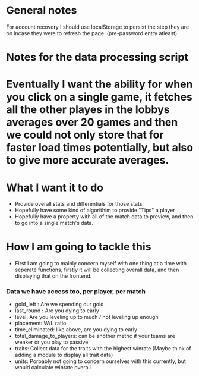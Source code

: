 # General notes
For account recovery I should use localStorage to persist the step they are on incase they were to refresh the page. (pre-password entry atleast)


# Notes for the data processing script


# Eventually I want the ability for when you click on a single game, it fetches all the other playes in the lobbys averages over 20 games and then we could not only store that for faster load times potentially, but also to give more accurate averages.

# What I want it to do
- Provide overall stats and differentials for those stats
- Hopefully have some kind of algorithim to provide "Tips" a player
- Hopefully have a property with all of the match data to preview, and then to go into a single match's data.

# How I am going to tackle this
- First I am going to mainly concern myself with one thing at a time with seperate functions, firstly it will be collecting overall data, and then displaying that on the frontend.

### Data we have access too, per player, per match
- gold_left : Are we spending our gold 
- last_round : Are you dying to early
- level: Are you leveling up to much / not leveling up enough
- placement: W/L ratio
- time_eliminated: like above, are you dying to early
- total_damage_to_players: can be another metric if your teams are weaker or you play to passive
- traits: Collect data for the traits with the highest winrate (Maybe think of adding a module to display all trait data)
- units: Porbably not going to concern ourselves with this currently, but would calculate winrate overall
